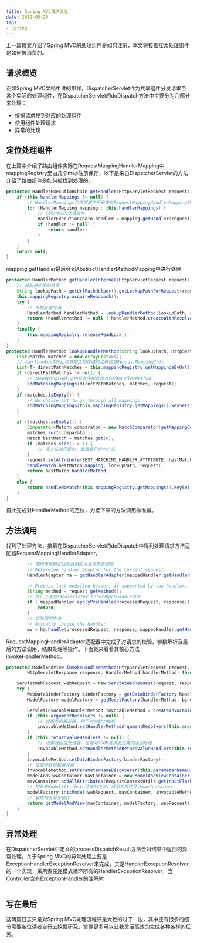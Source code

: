 ```yaml
---
title: Spring MVC请求分发
date: 2019-05-20
tags:
- Spring
---
```

上一篇博文介绍了Spring MVC的处理组件是如何注册，本文将接着探索处理组件是如何被消费的。
<!--more-->
## 请求概览

正如Spring MVC文档中讲的那样，DispatcherServlet作为共享组件分发请求至各个实际的处理组件，在DispatcherServlet的doDispatch方法中主要分为几部分来处理：

- 根据请求找到对应的处理组件
- 使用组件处理请求
- 异常的处理

## 定位处理组件

在上篇中介绍了路由组件实际在RequestMappingHandlerMapping中mappingRegistry里由几个map注册保存，以下是来自DispatcherServlet的方法介绍了路由组件是如何被找到处理的。

```java
protected HandlerExecutionChain getHandler(HttpServletRequest request) throws Exception {
    if (this.handlerMappings != null) {
        // HandlerMappings包含容器内所有类似RequestMappingHandlerMapping的HandlerMapping
        for (HandlerMapping mapping : this.handlerMappings) {
            // 获取对应的处理组件
            HandlerExecutionChain handler = mapping.getHandler(request);
            if (handler != null) {
                return handler;
            }
        }
    }
    return null;
}
```

mapping.getHandler最后会到AbstractHandlerMethodMapping中进行处理

```java
protected HandlerMethod getHandlerInternal(HttpServletRequest request) throws Exception {
    // 提取待匹配的路径
    String lookupPath = getUrlPathHelper().getLookupPathForRequest(request);
    this.mappingRegistry.acquireReadLock();
    try {
        // 寻找处理方法
        HandlerMethod handlerMethod = lookupHandlerMethod(lookupPath, request);
        return (handlerMethod != null ? handlerMethod.createWithResolvedBean() : null);
    }
    finally {
        this.mappingRegistry.releaseReadLock();
    }
}
protected HandlerMethod lookupHandlerMethod(String lookupPath, HttpServletRequest request) throws Exception {
    List<Match> matches = new ArrayList<>();
    // 从urlLookup的Map中获取之前存储的注解信息RequestMappingInfo
    List<T> directPathMatches = this.mappingRegistry.getMappingsByUrl(lookupPath);
    if (directPathMatches != null) {
        // 从mappingLookup中获取注解信息对应的HandlerMethod
        addMatchingMappings(directPathMatches, matches, request);
    }
    if (matches.isEmpty()) {
        // No choice but to go through all mappings...
        addMatchingMappings(this.mappingRegistry.getMappings().keySet(), matches, request);
    }

    if (!matches.isEmpty()) {
        Comparator<Match> comparator = new MatchComparator(getMappingComparator(request));
        matches.sort(comparator);
        Match bestMatch = matches.get(0);
        if (matches.size() > 1) {
            // 多方法被匹配时，取最最符合的方法
        }
        request.setAttribute(BEST_MATCHING_HANDLER_ATTRIBUTE, bestMatch.handlerMethod);
        handleMatch(bestMatch.mapping, lookupPath, request);
        return bestMatch.handlerMethod;
    }
    else {
        return handleNoMatch(this.mappingRegistry.getMappings().keySet(), lookupPath, request);
    }
}
```

自此完成对HandlerMethod的定位，为接下来的方法调用做准备。

## 方法调用

找到了处理方法，接着在DispatcherServlet的doDispatch中得到处理请求方法适配器RequestMappingHandlerAdapter。

```java
        // 使用策略模式找到适用的方法调用适配器
        // Determine handler adapter for the current request.
        HandlerAdapter ha = getHandlerAdapter(mappedHandler.getHandler());

        // Process last-modified header, if supported by the handler.
        String method = request.getMethod();
        // 执行已注册HandlerInterceptor中preHandle方法
        if (!mappedHandler.applyPreHandle(processedRequest, response)) {
            return;
        }
        // 实际调用方法
        // Actually invoke the handler.
        mv = ha.handle(processedRequest, response, mappedHandler.getHandler());
```

RequestMappingHandlerAdapter适配器中完成了对请求的校验，参数解析及最后的方法调用，结果处理等操作。下面就来看看其核心方法invokeHandlerMethod。

```java
protected ModelAndView invokeHandlerMethod(HttpServletRequest request,
        HttpServletResponse response, HandlerMethod handlerMethod) throws Exception {

    ServletWebRequest webRequest = new ServletWebRequest(request, response);
    try {
        WebDataBinderFactory binderFactory = getDataBinderFactory(handlerMethod);
        ModelFactory modelFactory = getModelFactory(handlerMethod, binderFactory);

        ServletInvocableHandlerMethod invocableMethod = createInvocableHandlerMethod(handlerMethod);
        if (this.argumentResolvers != null) {
            // 设置参数解析器，用于对参数的解析
            invocableMethod.setHandlerMethodArgumentResolvers(this.argumentResolvers);
        }
        if (this.returnValueHandlers != null) {
            // 设置返回值处理器，包含对JSON或页面之类的返回处理
            invocableMethod.setHandlerMethodReturnValueHandlers(this.returnValueHandlers);
        }
        invocableMethod.setDataBinderFactory(binderFactory);
        // 设置参数参数搜寻器
        invocableMethod.setParameterNameDiscoverer(this.parameterNameDiscoverer);
        ModelAndViewContainer mavContainer = new ModelAndViewContainer();
        mavContainer.addAllAttributes(RequestContextUtils.getInputFlashMap(request));
        // 初始有ModelAttribute注解的方法，将相关属性注入mavContainer
        modelFactory.initModel(webRequest, mavContainer, invocableMethod);
        // 省略相关异步操作
        return getModelAndView(mavContainer, modelFactory, webRequest);
    }
}
```

## 异常处理

在DispatcherServlet中定义的processDispatchResult方法会对结果中返回的异常处理，关于Spring MVC的异常处理主要是ExceptionHandlerExceptionResolver来完成，其是HandlerExceptionResolver的一个实现，采用责任连模式循环所有的HandlerExceptionResolver，当Controller含有ExceptionHandler的注解时

```java

```

## 写在最后

这两篇日志只是对Spring MVC处理流程只是大致的过了一边，其中还有很多的细节需要各位读者自行去挖掘研究。掌握更多可以让我灵活高效的完成各种各样的任务。
